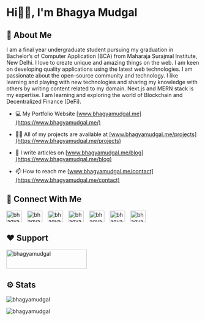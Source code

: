 # Hi👋🏻, I'm Bhagya Mudgal 
  
## 🚀 About Me

I am a final year undergraduate student pursuing my graduation in Bachelor’s of Computer Application (BCA) from Maharaja Surajmal Institute, New Delhi. I love to create unique and amazing things on the web. I am keen on developing quality applications using the latest web technologies. I am passionate about the open-source community and technology. I like learning and playing with new technologies and sharing my knowledge with others by writing content related to my domain. Next.js and MERN stack is my expertise. I am learning and exploring the world of Blockchain and Decentralized Finance (DeFi).

- 💻 My Portfolio Website [www.bhagyamudgal.me](https://www.bhagyamudgal.me/)

- 👨‍💻 All of my projects are available at [www.bhagyamudgal.me/projects](https://www.bhagyamudgal.me/projects)

- 📝 I write articles on [www.bhagyamudgal.me/blog](https://www.bhagyamudgal.me/blog)

- 📫 How to reach me [www.bhagyamudgal.me/contact](https://www.bhagyamudgal.me/contact)


## 🔗 Connect With Me
<p align="left">
<a href="https://dev.to/bhagyamudgal" target="blank"><img align="center" src="https://cdn.jsdelivr.net/npm/simple-icons@3.0.1/icons/dev-dot-to.svg" alt="bhagyamudgal" height="30" width="40" style="margin-right:10px" /></a>
<a href="https://twitter.com/bhagyamudgal" target="blank"><img align="center" src="https://raw.githubusercontent.com/rahuldkjain/github-profile-readme-generator/master/src/images/icons/Social/twitter.svg" alt="bhagyamudgal" height="30" width="40" style="margin-right:10px" /></a>
<a href="https://linkedin.com/in/bhagyamudgal" target="blank"><img align="center" src="https://raw.githubusercontent.com/rahuldkjain/github-profile-readme-generator/master/src/images/icons/Social/linked-in-alt.svg" alt="bhagyamudgal" height="30" width="40" style="margin-right:10px" /></a>
<a href="https://fb.com/bhagya.mudgal.7" target="blank"><img align="center" src="https://raw.githubusercontent.com/rahuldkjain/github-profile-readme-generator/master/src/images/icons/Social/facebook.svg" alt="bhagya.mudgal.7" height="30" width="40" style="margin-right:10px" /></a>
<a href="https://instagram.com/bhagyamudgal" target="blank"><img align="center" src="https://raw.githubusercontent.com/rahuldkjain/github-profile-readme-generator/master/src/images/icons/Social/instagram.svg" alt="bhagyamudgal" height="30" width="40" style="margin-right:10px" /></a>
<a href="https://www.hackerrank.com/bhagyamudgal" target="blank"><img align="center" src="https://raw.githubusercontent.com/rahuldkjain/github-profile-readme-generator/master/src/images/icons/Social/hackerrank.svg" alt="bhagyamudgal" height="30" width="40" style="margin-right:10px" /></a>
<a href="https://www.leetcode.com/bhagyamudgal" target="blank"><img align="center" src="https://raw.githubusercontent.com/rahuldkjain/github-profile-readme-generator/master/src/images/icons/Social/leet-code.svg" alt="bhagyamudgal" height="30" width="40" style="margin-right:10px" /></a>
</p>

## ❤️ Support
<p><a href="https://www.buymeacoffee.com/bhagyamudgal"> <img align="left" src="https://cdn.buymeacoffee.com/buttons/v2/default-yellow.png" height="50" width="210" alt="bhagyamudgal" /></a></p><br><br><br>


## ⚙️ Stats
<p><img align="center" src="https://bhagya-mudgal-github-readme-stats.vercel.app/api/top-langs?username=bhagyamudgal&show_icons=true&theme=github_dark&locale=en&layout=compact&langs_count=10" alt="bhagyamudgal" /></p>

<p><img align="center" src="https://bhagya-mudgal-github-readme-stats.vercel.app/api?username=bhagyamudgal&count_private=true&show_icons=true&theme=github_dark&locale=en" alt="bhagyamudgal" /></p>

  
